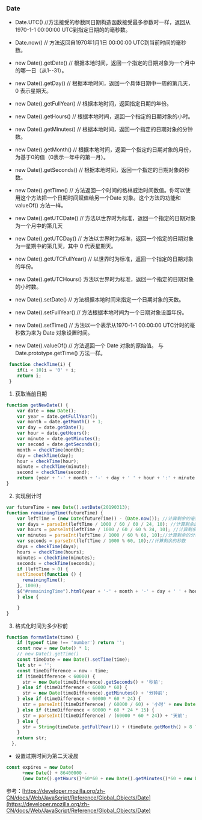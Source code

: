 ### Date

+ Date.UTC()  //方法接受的参数同日期构造函数接受最多参数时一样，返回从1970-1-1 00:00:00 UTC到指定日期的的毫秒数。
+ Date.now()  // 方法返回自1970年1月1日 00:00:00 UTC到当前时间的毫秒数。

+ new Date().getDate() // 根据本地时间，返回一个指定的日期对象为一个月中的哪一日（从1--31）。
+ new Date().getDay() // 根据本地时间，返回一个具体日期中一周的第几天，0 表示星期天。
+ new Date().getFullYear() // 根据本地时间，返回指定日期的年份。
+ new Date().getHours() // 根据本地时间，返回一个指定的日期对象的小时。
+ new Date().getMinutes() // 根据本地时间，返回一个指定的日期对象的分钟数。
+ new Date().getMonth() // 根据本地时间，返回一个指定的日期对象的月份，为基于0的值（0表示一年中的第一月）。
+ new Date().getSeconds() // 根据本地时间，返回一个指定的日期对象的秒数。
+ new Date().getTime() // 方法返回一个时间的格林威治时间数值。你可以使用这个方法把一个日期时间赋值给另一个Date 对象。这个方法的功能和 valueOf() 方法一样。
+ new Date().getUTCDate() // 方法以世界时为标准，返回一个指定的日期对象为一个月中的第几天
+ new Date().getUTCDay() // 方法以世界时为标准，返回一个指定的日期对象为一星期中的第几天，其中 0 代表星期天。
+ new Date().getUTCFullYear() // 以世界时为标准，返回一个指定的日期对象的年份。
+ new Date().getUTCHours() 方法以世界时为标准，返回一个指定的日期对象的小时数。

+ new Date().setDate() // 方法根据本地时间来指定一个日期对象的天数。
+ new Date().setFullYear() // 方法根据本地时间为一个日期对象设置年份。
+ new Date().setTime() // 方法以一个表示从1970-1-1 00:00:00 UTC计时的毫秒数为来为 Date 对象设置时间。
+ new Date().valueOf() // 方法返回一个 Date 对象的原始值。  与Date.prototype.getTime() 方法一样。

```js
 function checkTime(i) {
    if(i < 10)i = '0' + i;
    return i;
 }
```
1. 获取当前日期

```js
function getNewDate() {
    var date = new Date();
    var year = date.getFullYear();
    var month = date.getMonth() + 1;
    var day = date.getDate();
    var hour = date.getHours();
    var minute = date.getMinutes();
    var second = date.getSeconds();
    month = checkTime(month);
    day = checkTime(day);
    hour = checkTime(hour);
    minute = checkTime(minute);
    second = checkTime(second);
    return (year + '-' + month + '-' + day + ' ' + hour + ':' + minute + ':' + second)
}
```

2. 实现倒计时

```js
var futureTime = new Date().setDate(20190313);
function remainingTime(futureTime) {
    var leftTime = (new Date(futureTime)) - (Date.now()); //计算剩余的毫秒数
    var days = parseInt(leftTime / 1000 / 60 / 60 / 24, 10); //计算剩余的天数
    var hours = parseInt(leftTime / 1000 / 60 / 60 % 24, 10); //计算剩余的小时
    var minutes = parseInt(leftTime / 1000 / 60 % 60, 10);//计算剩余的分钟
    var seconds = parseInt(leftTime / 1000 % 60, 10);//计算剩余的秒数
    days = checkTime(days);
    hours = checkTime(hours);
    minutes = checkTime(minutes);
    seconds = checkTime(seconds);
    if (leftTime > 0) {
    setTimeout(function () {
      remainingTime();
    }, 1000);
    $("#remainingTime").html(year + '-' + month + '-' + day + ' ' + hour + ':' + minute + ':' + second);
    } else {

    }
}
```

3. 格式化时间为多少秒前

```js
function formatDate(time) {
    if (typeof time !== 'number') return '';
    const now = new Date() * 1;
    // new Date().getTime()
    const timeDate = new Date().setTime(time);
    let str = '';
    const timeDifference = now - time;
    if (timeDifference < 60000) {
      str = new Date(timeDifference).getSeconds() + '秒前';
    } else if (timeDifference < 60000 * 60) {
      str = new Date(timeDifference).getMinutes() + '分钟前';
    } else if (timeDifference < 60000 * 60 * 24) {
      str = parseInt((timeDifference) / 60000 / 60) + '小时' + new Date(timeDifference).getMinutes() + '分钟前';
    } else if (timeDifference < 60000 * 60 * 24 * 15) {
      str = parseInt((timeDifference) / (60000 * 60 * 24)) + '天前';
    } else {
      str = String(timeDate.getFullYear()) + (timeDate.getMonth() > 8 ? '年' : '年0') + String(timeDate.getMonth() + 1) + (timeDate.getDate() > 9 ? '月' : '月0') + timeDate.getDate() + '日';
    }
    return str;
  },
```
* 设置过期时间为第二天凌晨
```js
const expires = new Date(
      +new Date() + 86400000 -
      (new Date().getHours()*60*60 + new Date().getMinutes()*60 + new Date().getSeconds())*1000);
```
参考：[https://developer.mozilla.org/zh-CN/docs/Web/JavaScript/Reference/Global_Objects/Date](https://developer.mozilla.org/zh-CN/docs/Web/JavaScript/Reference/Global_Objects/Date)




